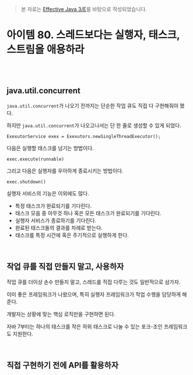 > 본 자료는 [Effective Java 3/E]()를 바탕으로 작성되었습니다.

# 아이템 80. 스레드보다는 실행자, 태스크, 스트림을 애용하라

<br>

<br>

## java.util.concurrent
`java.util.concurrent`가 나오기 전까지는 단순한 작업 큐도 직접 다 구현해줘야 했다.

하지만 `java.util.concurrent`가 나오고나서는 단 한 줄로 생성할 수 있게 되었다.

`ExexutorService exex = Exexutors.newSingleThreadExecutor();`

다음은 실행할 태스크를 넘기는 방법이다.

`exec.execute(runnable)`

그리고 다음은 실행자를 우아하게 종료시키는 방법이다.

`exec.shutdown()`

실행자 서비스의 기능은 이외에도 많다.

* 특정 태스크가 완료되기를 기다린다.
* 태스크 모음 중 아무것 하나 혹은 모든 태스크가 완료되기를 기다린다.
* 실행자 서비스가 종료하기를 기다린다.
* 완료된 태스크들의 결과를 차례로 받는다.
* 태스크를 특정 시간에 혹은 주기적으로 실행하게 한다.

<br>

## 작업 큐를 직접 만들지 말고, 사용하자
작업 큐를 더이상 손수 만들지 말고, 스레드를 직접 다루는 것도 일반적으로 삼가자.

이미 좋은 프레임워크가 나왔으며, 특히 실행자 프레임워크가 작업 수행을 담당하게 해준다.

개발자는 상황에 맞는 핵심 로직만을 구현하면 된다.

자바 7부터는 하나의 태스크를 작은 하위 태스크로 나눌 수 있는 포크-조인 프레임워크도 지원한다.

<br>

## 직접 구현하기 전에 API를 활용하자